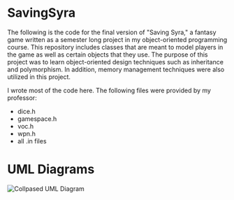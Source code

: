 # SavingSyra

The following is the code for the final version of "Saving Syra," a fantasy game written as a semester long project in my object-oriented programming course. This repository includes classes that are meant to model players in the game as well as certain objects that they use. The purpose of this project was to learn object-oriented design techniques such as inheritance and polymorphism. In addition, memory management techniques were also utilized in this project. 

I wrote most of the code here. The following files were provided by my professor:

* dice.h
* gamespace.h
* voc.h
* wpn.h
* all .in files

# UML Diagrams

![Collpased UML Diagram](/UMLDiagrams/COLLAPSED_UML_DIAGRAM)
